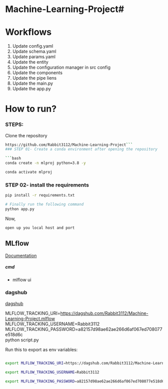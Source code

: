 # Machine-Learning-Project# 


# Workflows

1. Update config.yaml
2. Update schema.yaml
3. Update params.yaml
4. Update the entity
5. Update the configuration manager in src config
6. Update the components
7. Update the pipe liens
8. Update the main.py
9. Update the app.py

# How to run?
### STEPS:

Clone the repository

```bash
https://github.com/Rabbit3112/Machine-Learning-Project```
### STEP 01- Create a conda environment after opening the repository

```bash
conda create -n mlproj python=3.8 -y
```

```bash
conda activate mlproj
```


### STEP 02- install the requirements
```bash
pip install -r requirements.txt
```


```bash
# Finally run the following command
python app.py
```

Now,
```bash
open up you local host and port
```



## MLflow

[Documentation](https://mlflow.org/docs/latest/index.html)


##### cmd
- mlflow ui

### dagshub
[dagshub](https://dagshub.com/)

MLFLOW_TRACKING_URI=https://dagshub.com/Rabbit3112/Machine-Learning-Project.mlflow \
MLFLOW_TRACKING_USERNAME=Rabbit3112 \
MLFLOW_TRACKING_PASSWORD=a82157d98ae62ae266d6af067ed708077e518d6c \
python script.py

Run this to export as env variables:

```bash

export MLFLOW_TRACKING_URI=https://dagshub.com/Rabbit3112/Machine-Learning-Project.mlflow

export MLFLOW_TRACKING_USERNAME=Rabbit3112

export MLFLOW_TRACKING_PASSWORD=a82157d98ae62ae266d6af067ed708077e518d6c

```